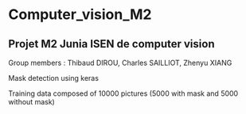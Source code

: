 # Computer_vision_M2
## Projet M2 Junia ISEN de computer vision 

Group members : Thibaud DIROU, Charles SAILLIOT, Zhenyu XIANG

Mask detection using keras 

Training data composed of 10000 pictures (5000 with mask and 5000 without mask)
